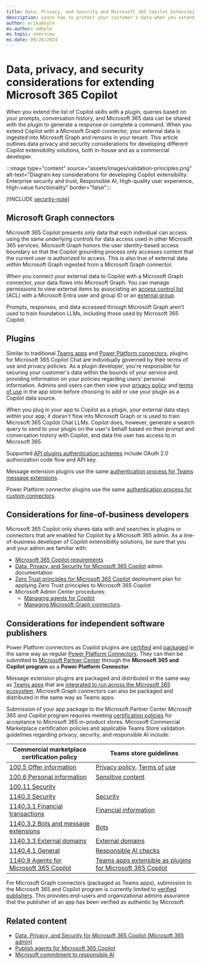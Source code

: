 ```yaml
---
title: Data, Privacy, and Security and Microsoft 365 Copilot Extensibility 
description: Learn how to protect your customer's data when you extend Microsoft 365 Copilot.
author: erikadoyle
ms.author: edoyle
ms.topic: overview
ms.date: 09/26/2024
---
```


# Data, privacy, and security considerations for extending Microsoft 365 Copilot 

When you extend the list of Copilot skills with a plugin, queries based on your prompts, conversation history, and Microsoft 365 data can be shared with the plugin to generate a response or complete a command. When you extend Copilot with a Microsoft Graph connector, your external data is ingested into Microsoft Graph and remains in your tenant. This article outlines data privacy and security considerations for developing different Copilot extensibility solutions, both in-house and as a commercial developer.

:::image type="content" source="assets/images/validation-principles.png" alt-text="Diagram key considerations for developing Copilot extensibility: Enterprise security and trust, Responsible AI, High-quality user experience, High-value functionality" border="false":::

[!INCLUDE [security-note](includes/security-on-das-note.md)]

## Microsoft Graph connectors

Microsoft 365 Copilot presents only data that each individual can access using the same underlying controls for data access used in other Microsoft 365 services. Microsoft Graph honors the user identity-based access boundary so that the Copilot grounding process only accesses content that the current user is authorized to access. This is also true of external data within Microsoft Graph ingested from a Microsoft Graph connector.

When you connect your external data to Copilot with a Microsoft Graph connector, your data flows into Microsoft Graph. You can manage permissions to view external items by associating an [access control list](/graph/connecting-external-content-manage-items?branch=main#access-control-list) (ACL) with a Microsoft Entra user and group ID or an [external group](/graph/connecting-external-content-external-groups?context=/microsoft-365-copilot/extensibility/context).

Prompts, responses, and data accessed through Microsoft Graph aren't used to train foundation LLMs, including those used by Microsoft 365 Copilot.

## Plugins

Similar to traditional [Teams apps](/microsoftteams/platform/concepts/deploy-and-publish/appsource/prepare/teams-store-validation-guidelines#privacy-policy) and [Power Platform connectors](/connectors/custom-connectors/certification-submission#step-4b-product-or-end-service-metadata), plugins for Microsoft 365 Copilot Chat are individually governed by their terms of use and privacy policies. As a plugin developer, you're responsible for securing your customer's data within the bounds of your service and providing information on your policies regarding users' personal information. Admins and users can then view your [privacy policy](/microsoftteams/platform/concepts/deploy-and-publish/appsource/prepare/teams-store-validation-guidelines#privacy-policy) and [terms of use](/microsoftteams/platform/concepts/deploy-and-publish/appsource/prepare/teams-store-validation-guidelines#terms-of-use) in the app store before choosing to add or use your plugin as a Copilot data source.

When you plug in your app to Copilot as a plugin, your external data stays within your app; it *doesn't* flow into Microsoft Graph or is used to train Microsoft 365 Copilot Chat LLMs. Copilot does, however, generate a search query to send to your plugin on the user's behalf based on their prompt and conversation history with Copilot, and data the user has access to in Microsoft 365.

Supported [API plugins authentication schemes](./api-plugin-authentication.md) include OAuth 2.0 authorization code flow and API key.

Message extension plugins use the same [authentication process for Teams message extensions](/microsoftteams/platform/bots/how-to/authentication/bot-sso-overview).

Power Platform connector plugins use the same [authentication process for custom connectors](/connectors/custom-connectors/azure-active-directory-authentication).

## Considerations for line-of-business developers

Microsoft 365 Copilot only shares data with and searches in plugins or connectors that are enabled for Copilot by a Microsoft 365 admin. As a line-of-business developer of Copilot extensibility solutions, be sure that you and your admin are familiar with:

- [Microsoft 365 Copilot requirements](/microsoft-365-copilot/microsoft-365-copilot-requirements)
- [Data, Privacy, and Security for Microsoft 365 Copilot](/microsoft-365-copilot/microsoft-365-copilot-privacy) admin documentation
- [Zero Trust principles for Microsoft 365 Copilot](/security/zero-trust/zero-trust-tech-illus#zero-trust-for-microsoft-365-copilot) deployment plan for applying Zero Trust principles to Microsoft 365 Copilot
- Microsoft Admin Center procedures:
  - [Managing agents for Copilot](/microsoft-365/admin/manage/manage-copilot-agents-integrated-apps)
  - [Managing Microsoft Graph connectors](/microsoftsearch/connectors-overview).

## Considerations for independent software publishers

Power Platform connectors as Copilot plugins are [certified](/connectors/custom-connectors/certification-submission) and [packaged](/connectors/custom-connectors/certification-submission#connector-and-plugin-packaging-guide) in the same way as regular [Power Platform Connectors](/connectors/custom-connectors/certification-submission). They can then be submitted to [Microsoft Partner Center](https://partner.microsoft.com) through the **Microsoft 365 and Copilot program** as a **Power Platform Connector**.

Message extension plugins are packaged and distributed in the same way as  [Teams apps](/microsoftteams/platform/concepts/build-and-test/apps-package) that are [integrated to run across the Microsoft 365 ecosystem](/microsoftteams/platform/m365-apps/overview). Microsoft Graph connectors can also be packaged and distributed in the same way as Teams apps.

Submission of your app package to the Microsoft Partner Center *Microsoft 365 and Copilot* program requires meeting [certification policies](./publish.md#microsoft-365-and-copilot-program) for acceptance to Microsoft 365 in-product stores. Microsoft Commercial Marketplace certification policies and applicable Teams Store validation guidelines regarding privacy, security, and responsible AI include:

| Commercial marketplace certification policy | Teams store guidelines |
|----------|-----------|
| [100.5 Offer information](/legal/marketplace/certification-policies#1005-offer-information) | [Privacy policy](/microsoftteams/platform/concepts/deploy-and-publish/appsource/prepare/teams-store-validation-guidelines#privacy-policy), [Terms of use](/microsoftteams/platform/concepts/deploy-and-publish/appsource/prepare/teams-store-validation-guidelines#terms-of-use)  |
| [100.6 Personal information](/legal/marketplace/certification-policies#1006-personal-information) | [Sensitive content](/microsoftteams/platform/concepts/deploy-and-publish/appsource/prepare/teams-store-validation-guidelines#sensitive-content) |
| [100.11 Security](/legal/marketplace/certification-policies#10011-security) | |
| [1140.3 Security](/legal/marketplace/certification-policies#11403-security) | [Security](/microsoftteams/platform/concepts/deploy-and-publish/appsource/prepare/teams-store-validation-guidelines#security) |
| [1140.3.1 Financial transactions](/legal/marketplace/certification-policies#114031-financial-transactions) | [Financial information](/microsoftteams/platform/concepts/deploy-and-publish/appsource/prepare/teams-store-validation-guidelines#financial-information) |
| [1140.3.2 Bots and message extensions](/legal/marketplace/certification-policies#114032-bots-and-messaging-extensions) | [Bots](/microsoftteams/platform/concepts/deploy-and-publish/appsource/prepare/teams-store-validation-guidelines#bots) |
| [1140.3.3 External domains](/legal/marketplace/certification-policies#114033-external-domains) | [External domains](/microsoftteams/platform/concepts/deploy-and-publish/appsource/prepare/teams-store-validation-guidelines#external-domains)|
| [1140.4.1 General](/legal/marketplace/certification-policies#1-apps-with-artificial-intelligenceai-generated-content-must-meet-below-requirements) | [Responsible AI checks](/microsoftteams/platform/concepts/deploy-and-publish/appsource/prepare/teams-store-validation-guidelines?branch=pr-en-us-9402#teams-apps-extensible-as-microsoft-365-chat-plugin) |
| [1140.9  Agents for Microsoft 365 Copilot](/legal/marketplace/certification-policies#11409-teams-apps-extensible-as-microsoft-365-copilot-plugin) | [Teams apps extensible as plugins for Microsoft 365 Copilot](/microsoftteams/platform/concepts/deploy-and-publish/appsource/prepare/teams-store-validation-guidelines#teams-apps-extensible-as-microsoft-365-chat-plugin) |

For Microsoft Graph connectors (packaged as Teams apps), submission to the Microsoft 365 and Copilot program is currently limited to  [verified publishers](/entra/identity-platform/publisher-verification-overview). This provides end-users and organizational admins assurance that the publisher of an app has been verified as authentic by Microsoft.

## Related content

- [Data, Privacy, and Security for Microsoft 365 Copilot (Microsoft 365 admin)](/copilot/microsoft-365/microsoft-365-copilot-privacy)
- [Publish agents for Microsoft 365 Copilot](publish.md)
- [Microsoft commitment to responsible AI](https://www.microsoft.com/ai/responsible-ai)
